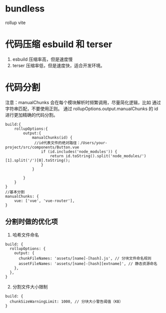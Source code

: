 # bundless

rollup
vite

# 代码压缩 esbuild 和 terser

1. esbuild 压缩率高，但是速度慢
2. terser 压缩率低，但是速度快，适合开发环境。

# 代码分割

注意：manualChunks 会在每个模块解析时频繁调用，尽量简化逻辑，比如 通过字符串匹配，不要使用正则。
通过 rollupOptions.output.manualChunks 的 id 进行更加精确的代码分割。

```
build:{
    rollupOptions:{
        output:{
            manualChunks(id) {
             //id代表文件的绝对路径：/Users/your-project/src/components/Button.vue
                if (id.includes('node_modules')) {
                    return id.toString().split('node_modules/')[1].split('/')[0].toString();
                }
            }

        }
    }
}
//基本分割
manualChunks: {
    vue: ['vue', 'vue-router'],
}
```

## 分割时做的优化项

1. 哈希文件命名

```
build: {
  rollupOptions: {
    output: {
      chunkFileNames: 'assets/[name]-[hash].js', // 分块文件命名规则
      assetFileNames: 'assets/[name]-[hash][extname]', // 静态资源命名
    },
  },
}
```

2. 分割文件大小限制

```
build: {
  chunkSizeWarningLimit: 1000, // 分块大小警告阈值（KB）
}
```
